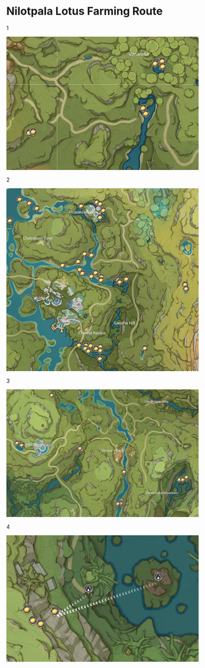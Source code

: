 # Nilotpala Lotus Farming Route

1

![nilotpala-route-1](./nilotpala-1.png)

2

![nilotpala-route-2](./nilotpala-2.png)

3

![nilotpala-route-3](./nilotpala-3.png)

4

![nilotpala-route-4](./nilotpala-4.png)
